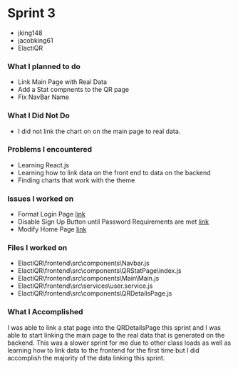 # Sprint 3

* jking148
* jacobking61
* ElactiQR

### What I planned to do

* Link Main Page with Real Data
* Add a Stat compnents to the QR page
* Fix NavBar Name

### What I Did Not Do

* I did not link the chart on on the main page to real data.

### Problems I encountered

* Learning React.js
* Learning how to link data on the front end to data on the backend
* Finding charts that work with the theme

### Issues I worked on

* Format Login Page [link](https://github.com/ElastiQR/ElastiQR/issues/66)
* Disable Sign Up Button until Password Requirements are met [link](https://github.com/ElastiQR/ElastiQR/issues/62)
* Modify Home Page [link](https://github.com/ElastiQR/ElastiQR/issues/61)

### Files I worked on

* ElactiQR\frontend\src\components\Navbar.js
* ElactiQR\frontend\src\components\QRStatPage\index.js
* ElactiQR\frontend\src\components\Main\Main.js
* ElactiQR\frontend\src\services\user.service.js
* ElactiQR\frontend\src\components\QRDetailsPage.js

### What I Accomplished

I was able to link a stat page into the QRDetailsPage this sprint and I was able to start linking the main page to the real data that is generated on the backend. This was a slower sprint for me due to other class loads as well as learning how to link data to the frontend for the first time but I did accomplish the majority of the data linking this sprint.